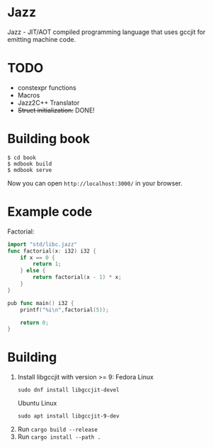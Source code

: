 # Jazz

Jazz - JIT/AOT compiled programming language that uses gccjit for emitting machine code.


# TODO
- constexpr functions
- Macros
- Jazz2C++ Translator
- ~~Struct initialization:~~ DONE!

# Building book
```
$ cd book
$ mdbook build
$ mdbook serve
```

Now you can open `http://localhost:3000/` in your browser.

# Example code

Factorial: 
```go
import "std/libc.jazz"
func factorial(x: i32) i32 {
    if x == 0 {
        return 1;
    } else {
        return factorial(x - 1) * x;
    }
}

pub func main() i32 {
    printf("%i\n",factorial(5));

    return 0;
} 
```

# Building

1. Install libgccjit with version >= 9: 
    Fedora Linux
    ```
    sudo dnf install libgccjit-devel
    ```
    Ubuntu Linux
    ```
    sudo apt install libgccjit-9-dev
    ```
2. Run `cargo build --release`
3. Run `cargo install --path .`
